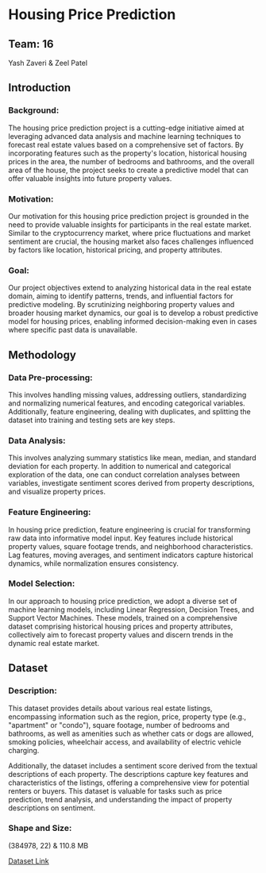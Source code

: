 # Housing Price Prediction

## Team: 16
Yash Zaveri & Zeel Patel

## Introduction

### Background:

The housing price prediction project is a cutting-edge initiative aimed at leveraging advanced data analysis and machine learning techniques to forecast real estate values based on a comprehensive set of factors. By incorporating features such as the property's location, historical housing prices in the area, the number of bedrooms and bathrooms, and the overall area of the house, the project seeks to create a predictive model that can offer valuable insights into future property values.

### Motivation:

Our motivation for this housing price prediction project is grounded in the need to provide valuable insights for participants in the real estate market. Similar to the cryptocurrency market, where price fluctuations and market sentiment are crucial, the housing market also faces challenges influenced by factors like location, historical pricing, and property attributes.

### Goal:

Our project objectives extend to analyzing historical data in the real estate domain, aiming to identify patterns, trends, and influential factors for predictive modeling. By scrutinizing neighboring property values and broader housing market dynamics, our goal is to develop a robust predictive model for housing prices, enabling informed decision-making even in cases where specific past data is unavailable.

## Methodology

### Data Pre-processing:

This involves handling missing values, addressing outliers, standardizing and normalizing numerical features, and encoding categorical variables. Additionally, feature engineering, dealing with duplicates, and splitting the dataset into training and testing sets are key steps.

### Data Analysis:

This involves analyzing summary statistics like mean, median, and standard deviation for each property. In addition to numerical and categorical exploration of the data, one can conduct correlation analyses between variables, investigate sentiment scores derived from property descriptions, and visualize property prices.

### Feature Engineering:

In housing price prediction, feature engineering is crucial for transforming raw data into informative model input. Key features include historical property values, square footage trends, and neighborhood characteristics. Lag features, moving averages, and sentiment indicators capture historical dynamics, while normalization ensures consistency.

### Model Selection:

In our approach to housing price prediction, we adopt a diverse set of machine learning models, including Linear Regression, Decision Trees, and Support Vector Machines. These models, trained on a comprehensive dataset comprising historical housing prices and property attributes, collectively aim to forecast property values and discern trends in the dynamic real estate market.

## Dataset

### Description:

This dataset provides details about various real estate listings, encompassing information such as the region, price, property type (e.g., "apartment" or "condo"), square footage, number of bedrooms and bathrooms, as well as amenities such as whether cats or dogs are allowed, smoking policies, wheelchair access, and availability of electric vehicle charging.

Additionally, the dataset includes a sentiment score derived from the textual descriptions of each property. The descriptions capture key features and characteristics of the listings, offering a comprehensive view for potential renters or buyers. This dataset is valuable for tasks such as price prediction, trend analysis, and understanding the impact of property descriptions on sentiment.

### Shape and Size:

(384978, 22) & 110.8 MB

[Dataset Link](https://www.kaggle.com/datasets/austinreese/usa-housing-listings)
